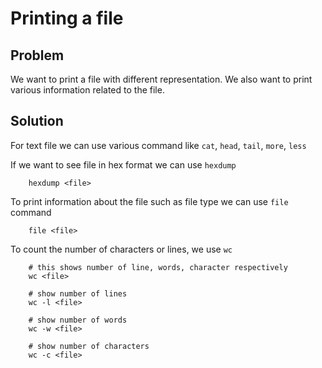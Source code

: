 # Printing a file

## Problem
We want to print a file with different representation. We also want to print various information related to the file.

## Solution
For text file we can use various command like `cat`, `head`, `tail`, `more`, `less`

If we want to see file in hex format we can use `hexdump`

```
    hexdump <file>
```

To print information about the file such as file type we can use `file` command

```
    file <file>
```

To count the number of characters or lines, we use `wc`

```
    # this shows number of line, words, character respectively
    wc <file>

    # show number of lines
    wc -l <file>

    # show number of words
    wc -w <file>

    # show number of characters
    wc -c <file>
```
